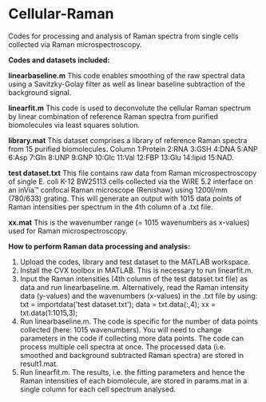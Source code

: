 # Cellular-Raman
Codes for processing and analysis of Raman spectra from single cells collected via Raman microspectroscopy.

**Codes and datasets included:**

**linearbaseline.m** 
This code enables smoothing of the raw spectral data using a Savitzky-Golay filter as well as linear baseline subtraction of the background signal.

**linearfit.m** 
This code is used to deconvolute the cellular Raman spectrum by linear combination of reference Raman spectra from purified biomolecules via least squares solution.

**library.mat** 
This dataset comprises a library of reference Raman spectra from 15 purified biomolecules.
Column 1:Protein 2:RNA 3:GSH 4:DNA 5:ANP 6:Asp 7:Gln 8:UNP 9:GNP 10:Glc 11:Val 12:FBP 13:Glu 14:lipid 15:NAD.

**test dataset.txt** 
This file contains raw data from Raman microspectroscopy of single E. coli K-12 BW25113 cells collected via the WiRE 5.2 interface on an inVia™ confocal Raman microscope (Renishaw) using 1200l/mm (780/633) grating. This will generate an output with 1015 data points of Raman intensities per spectrum in the 4th column of a .txt file. 

**xx.mat** 
This is the wavenumber range (= 1015 wavenumbers as x-values) used for Raman microspectroscopy.

**How to perform Raman data processing and analysis:**

1.	Upload the codes, library and test dataset to the MATLAB workspace.
2.	Install the CVX toolbox in MATLAB. This is necessary to run linearfit.m.
3. Input the Raman intensities (4th column of the test dataset.txt file) as data and run linearbaseline.m. 
Alternatively, read the Raman intensity data (y-values) and the wavenumbers (x-values) in the .txt file by using: txt = importdata('test dataset.txt'); data = txt.data(:,4); xx = txt.data(1:1015,3);
4. Run linearbaseline.m. The code is specific for the number of data points collected (here: 1015 wavenumbers). You will need to change parameters in the code if collecting more data points. The code can process multiple cell spectra at once. The processed data (i.e. smoothed and background subtracted Raman spectra) are stored in result1.mat. 
5. Run linearfit.m. The results, i.e. the fitting parameters and hence the Raman intensities of each biomolecule, are stored in params.mat in a single column for each cell spectrum analysed.
